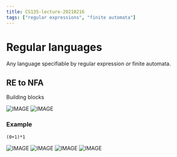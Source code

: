 ```yaml
---
title: CS135-lecture-20210216
tags: ["regular expressions", "finite automata"]
---
```


# Regular languages

Any language specifiable by regular expression *or* finite automata.

## RE to NFA

Building blocks

![IMAGE](/34F18AA6D9996A38A4CC7871EEB5003D.jpg)
![IMAGE](/EE307EF9A5E8FA470390AD2B623CEFF0.jpg)

### Example

`(0+1)*1`

![IMAGE](/5A7ECCBD1AFB6A7D813F5D7B3378DEF1.jpg)
![IMAGE](/760EFCA6795990CE6B4E21E3F1C6C336.jpg)
![IMAGE](/DEFC1AE27C22B1C0064030FC6CA6A69B.jpg)
![IMAGE](/603C68F8B37C951B899A46BC74327F4A.jpg)
